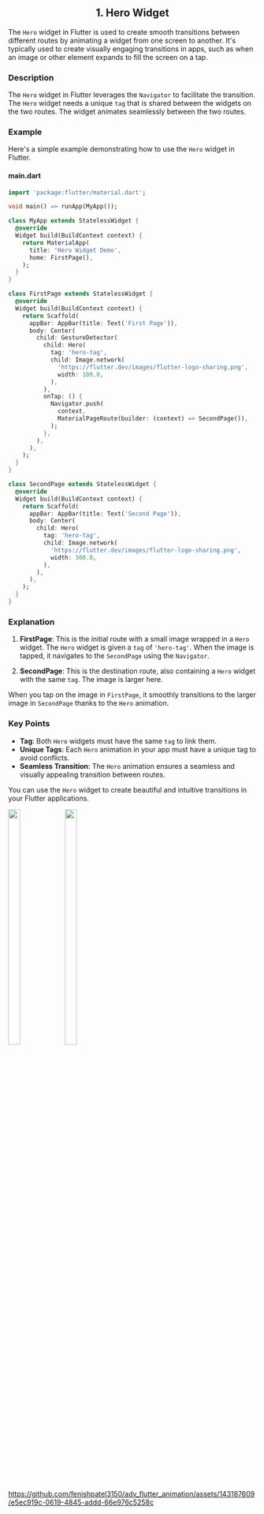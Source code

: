 <h2 align = "center"> 1. Hero Widget </h2>


The `Hero` widget in Flutter is used to create smooth transitions between different routes by animating a widget from one screen to another. It's typically used to create visually engaging transitions in apps, such as when an image or other element expands to fill the screen on a tap.

### Description
The `Hero` widget in Flutter leverages the `Navigator` to facilitate the transition. The `Hero` widget needs a unique `tag` that is shared between the widgets on the two routes. The widget animates seamlessly between the two routes.

### Example

Here's a simple example demonstrating how to use the `Hero` widget in Flutter.

#### main.dart
```dart
import 'package:flutter/material.dart';

void main() => runApp(MyApp());

class MyApp extends StatelessWidget {
  @override
  Widget build(BuildContext context) {
    return MaterialApp(
      title: 'Hero Widget Demo',
      home: FirstPage(),
    );
  }
}

class FirstPage extends StatelessWidget {
  @override
  Widget build(BuildContext context) {
    return Scaffold(
      appBar: AppBar(title: Text('First Page')),
      body: Center(
        child: GestureDetector(
          child: Hero(
            tag: 'hero-tag',
            child: Image.network(
              'https://flutter.dev/images/flutter-logo-sharing.png',
              width: 100.0,
            ),
          ),
          onTap: () {
            Navigator.push(
              context,
              MaterialPageRoute(builder: (context) => SecondPage()),
            );
          },
        ),
      ),
    );
  }
}

class SecondPage extends StatelessWidget {
  @override
  Widget build(BuildContext context) {
    return Scaffold(
      appBar: AppBar(title: Text('Second Page')),
      body: Center(
        child: Hero(
          tag: 'hero-tag',
          child: Image.network(
            'https://flutter.dev/images/flutter-logo-sharing.png',
            width: 300.0,
          ),
        ),
      ),
    );
  }
}
```

### Explanation
1. **FirstPage**: This is the initial route with a small image wrapped in a `Hero` widget. The `Hero` widget is given a `tag` of `'hero-tag'`. When the image is tapped, it navigates to the `SecondPage` using the `Navigator`.

2. **SecondPage**: This is the destination route, also containing a `Hero` widget with the same `tag`. The image is larger here.

When you tap on the image in `FirstPage`, it smoothly transitions to the larger image in `SecondPage` thanks to the `Hero` animation.

### Key Points
- **Tag**: Both `Hero` widgets must have the same `tag` to link them.
- **Unique Tags**: Each `Hero` animation in your app must have a unique tag to avoid conflicts.
- **Seamless Transition**: The `Hero` animation ensures a seamless and visually appealing transition between routes.

You can use the `Hero` widget to create beautiful and intuitive transitions in your Flutter applications.

<img src = "https://github.com/fenishpatel3150/adv_flutter_animation/assets/143187609/29169d88-e54e-4339-a19c-3542711adda2" width=22% height=35%>
<img src = "https://github.com/fenishpatel3150/adv_flutter_animation/assets/143187609/fdae0f79-d966-45a3-920e-53f46ce2018b" width=22% height=35%>


https://github.com/fenishpatel3150/adv_flutter_animation/assets/143187609/e5ec919c-0619-4845-addd-66e976c5258c
